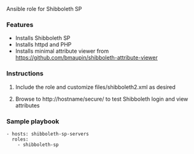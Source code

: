 Ansible role for Shibboleth SP

### Features

- Installs Shibboleth SP
- Installs httpd and PHP
- Installs minimal attribute viewer from https://github.com/bmaupin/shibboleth-attribute-viewer


### Instructions

1. Include the role and customize files/shibboleth2.xml as desired

2. Browse to http://hostname/secure/ to test Shibboleth login and view attributes


### Sample playbook

    - hosts: shibboleth-sp-servers
      roles:
        - shibboleth-sp
